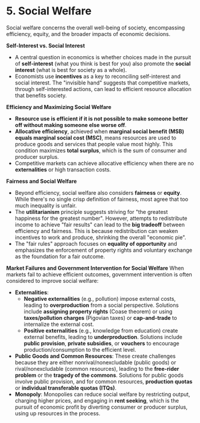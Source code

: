 # 5. Social Welfare

Social welfare concerns the overall well-being of society, encompassing efficiency, equity, and the broader impacts of economic decisions.

**Self-Interest vs. Social Interest**

- A central question in economics is whether choices made in the pursuit of **self-interest** (what you think is best for you) also promote the **social interest** (what is best for society as a whole).
- Economists use **incentives** as a key to reconciling self-interest and social interest. The "invisible hand" suggests that competitive markets, through self-interested actions, can lead to efficient resource allocation that benefits society.

**Efficiency and Maximizing Social Welfare**

- **Resource use is efficient if it is not possible to make someone better off without making someone else worse off**.
- **Allocative efficiency**, achieved when **marginal social benefit (MSB) equals marginal social cost (MSC)**, means resources are used to produce goods and services that people value most highly. This condition maximizes **total surplus**, which is the sum of consumer and producer surplus.
- Competitive markets can achieve allocative efficiency when there are no **externalities** or high transaction costs.

**Fairness and Social Welfare**

- Beyond efficiency, social welfare also considers **fairness** or **equity**. While there's no single crisp definition of fairness, most agree that too much inequality is unfair.
- The **utilitarianism** principle suggests striving for "the greatest happiness for the greatest number". However, attempts to redistribute income to achieve "fair results" can lead to the **big tradeoff** between efficiency and fairness. This is because redistribution can weaken incentives to work and produce, shrinking the overall "economic pie".
- The "fair rules" approach focuses on **equality of opportunity** and emphasizes the enforcement of property rights and voluntary exchange as the foundation for a fair outcome.

**Market Failures and Government Intervention for Social Welfare**
When markets fail to achieve efficient outcomes, government intervention is often considered to improve social welfare:

- **Externalities**:
    - **Negative externalities** (e.g., pollution) impose external costs, leading to **overproduction** from a social perspective. Solutions include **assigning property rights** (Coase theorem) or using **taxes/pollution charges** (Pigovian taxes) or **cap-and-trade** to internalize the external cost.
    - **Positive externalities** (e.g., knowledge from education) create external benefits, leading to **underproduction**. Solutions include **public provision**, **private subsidies**, or **vouchers** to encourage production/consumption to the efficient level.
- **Public Goods and Common Resources**: These create challenges because they are either nonrival/nonexcludable (public goods) or rival/nonexcludable (common resources), leading to the **free-rider problem** or the **tragedy of the commons**. Solutions for public goods involve public provision, and for common resources, **production quotas** or **individual transferable quotas (ITQs)**.
- **Monopoly**: Monopolies can reduce social welfare by restricting output, charging higher prices, and engaging in **rent seeking**, which is the pursuit of economic profit by diverting consumer or producer surplus, using up resources in the process. 